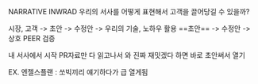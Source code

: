 NARRATIVE INWRAD
우리의 서사를 어떻게 표현해서 고객을 끌어당길 수 있을까?

시장, 고객 -> 초안 -> 수정안 -> 우리의 기술, 노하우 활용
==초안== -> 수정안 ->  상호 PEER 검증

내 서사에서 시작
PR자료만 다 읽고나서 와 진짜 재밋겠다 하면 바로 초안써서 열기

EX. 엔젤스플랜 : 쏘빅끼리 얘기하다가 급 열게됨 